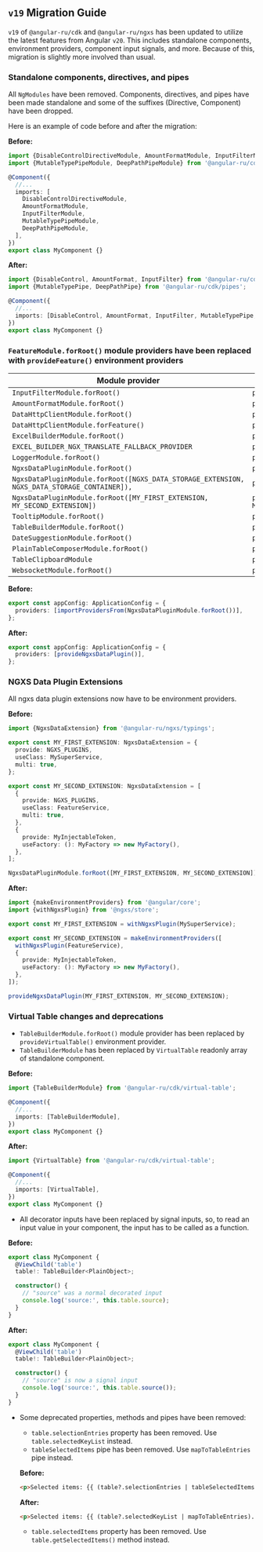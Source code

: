 ## `v19` Migration Guide

`v19` of `@angular-ru/cdk` and `@angular-ru/ngxs` has been updated to utilize the latest features from Angular `v20`.
This includes standalone components, environment providers, component input signals, and more. Because of this,
migration is slightly more involved than usual.

### Standalone components, directives, and pipes

All `NgModules` have been removed. Components, directives, and pipes have been made standalone and some of the suffixes
(Directive, Component) have been dropped.

Here is an example of code before and after the migration:

**Before:**

```ts
import {DisableControlDirectiveModule, AmountFormatModule, InputFilterModule} from '@angular-ru/cdk/directives';
import {MutableTypePipeModule, DeepPathPipeModule} from '@angular-ru/cdk/pipes';

@Component({
  //...
  imports: [
    DisableControlDirectiveModule,
    AmountFormatModule,
    InputFilterModule,
    MutableTypePipeModule,
    DeepPathPipeModule,
  ],
})
export class MyComponent {}
```

**After:**

```ts
import {DisableControl, AmountFormat, InputFilter} from '@angular-ru/cdk/directives';
import {MutableTypePipe, DeepPathPipe} from '@angular-ru/cdk/pipes';

@Component({
  //...
  imports: [DisableControl, AmountFormat, InputFilter, MutableTypePipe, DeepPathPipe],
})
export class MyComponent {}
```

### `FeatureModule.forRoot()` module providers have been replaced with `provideFeature()` environment providers

| **Module provider**                                                                         | **Environment provider**                                         |
| ------------------------------------------------------------------------------------------- | ---------------------------------------------------------------- |
| `InputFilterModule.forRoot()`                                                               | `provideInputFilter()`                                           |
| `AmountFormatModule.forRoot()`                                                              | `provideAmountFormat()`                                          |
| `DataHttpClientModule.forRoot()`                                                            | `provideDataHttpClientOptions()`                                 |
| `DataHttpClientModule.forFeature()`                                                         | `provideDataHttpClientClients()`                                 |
| `ExcelBuilderModule.forRoot()`                                                              | `provideExcelBuilder()`                                          |
| `EXCEL_BUILDER_NGX_TRANSLATE_FALLBACK_PROVIDER`                                             | `provideExcelBuilderNgxTranslateFallback()`                      |
| `LoggerModule.forRoot()`                                                                    | `provideLogger()`                                                |
| `NgxsDataPluginModule.forRoot()`                                                            | `provideNgxsDataPlugin()`                                        |
| `NgxsDataPluginModule.forRoot([NGXS_DATA_STORAGE_EXTENSION, NGXS_DATA_STORAGE_CONTAINER]),` | `provideNgxsDataPlugin(withNgxsDataStorage())`                   |
| `NgxsDataPluginModule.forRoot([MY_FIRST_EXTENSION, MY_SECOND_EXTENSION])`                   | `provideNgxsDataPlugin(MY_FIRST_EXTENSION, MY_SECOND_EXTENSION)` |
| `TooltipModule.forRoot()`                                                                   | `provideTooltip()`                                               |
| `TableBuilderModule.forRoot()`                                                              | `provideVirtualTable()`                                          |
| `DateSuggestionModule.forRoot()`                                                            | `provideDateSuggestion()`                                        |
| `PlainTableComposerModule.forRoot()`                                                        | `providePlainTableComposer()`                                    |
| `TableClipboardModule`                                                                      | `provideTableClipboard()`                                        |
| `WebsocketModule.forRoot()`                                                                 | `provideWebsocket()`                                             |

**Before:**

```ts
export const appConfig: ApplicationConfig = {
  providers: [importProvidersFrom(NgxsDataPluginModule.forRoot())],
};
```

**After:**

```ts
export const appConfig: ApplicationConfig = {
  providers: [provideNgxsDataPlugin()],
};
```

### NGXS Data Plugin Extensions

All ngxs data plugin extensions now have to be environment providers.

**Before:**

```ts
import {NgxsDataExtension} from '@angular-ru/ngxs/typings';

export const MY_FIRST_EXTENSION: NgxsDataExtension = {
  provide: NGXS_PLUGINS,
  useClass: MySuperService,
  multi: true,
};

export const MY_SECOND_EXTENSION: NgxsDataExtension = [
  {
    provide: NGXS_PLUGINS,
    useClass: FeatureService,
    multi: true,
  },
  {
    provide: MyInjectableToken,
    useFactory: (): MyFactory => new MyFactory(),
  },
];

NgxsDataPluginModule.forRoot([MY_FIRST_EXTENSION, MY_SECOND_EXTENSION]);
```

**After:**

```ts
import {makeEnvironmentProviders} from '@angular/core';
import {withNgxsPlugin} from '@ngxs/store';

export const MY_FIRST_EXTENSION = withNgxsPlugin(MySuperService);

export const MY_SECOND_EXTENSION = makeEnvironmentProviders([
  withNgxsPlugin(FeatureService),
  {
    provide: MyInjectableToken,
    useFactory: (): MyFactory => new MyFactory(),
  },
]);

provideNgxsDataPlugin(MY_FIRST_EXTENSION, MY_SECOND_EXTENSION);
```

### Virtual Table changes and deprecations

- `TableBuilderModule.forRoot()` module provider has been replaced by `provideVirtualTable()` environment provider.
- `TableBuilderModule` has been replaced by `VirtualTable` readonly array of standalone component.

**Before:**

```ts
import {TableBuilderModule} from '@angular-ru/cdk/virtual-table';

@Component({
  //...
  imports: [TableBuilderModule],
})
export class MyComponent {}
```

**After:**

```ts
import {VirtualTable} from '@angular-ru/cdk/virtual-table';

@Component({
  //...
  imports: [VirtualTable],
})
export class MyComponent {}
```

- All decorator inputs have been replaced by signal inputs, so, to read an input value in your component, the input has
  to be called as a function.

**Before:**

```ts
export class MyComponent {
  @ViewChild('table')
  table!: TableBuilder<PlainObject>;

  constructor() {
    // "source" was a normal decorated input
    console.log('source:', this.table.source);
  }
}
```

**After:**

```ts
export class MyComponent {
  @ViewChild('table')
  table!: TableBuilder<PlainObject>;

  constructor() {
    // "source" is now a signal input
    console.log('source:', this.table.source());
  }
}
```

- Some deprecated properties, methods and pipes have been removed:
  - `table.selectionEntries` property has been removed. Use `table.selectedKeyList` instead.
  - `tableSelectedItems` pipe has been removed. Use `mapToTableEntries` pipe instead.

  **Before:**

  ```html
  <p>Selected items: {{ (table?.selectionEntries | tableSelectedItems).length }}</p>
  ```

  **After:**

  ```html
  <p>Selected items: {{ (table?.selectedKeyList | mapToTableEntries).length }}</p>
  ```

  - `table.selectedItems` property has been removed. Use `table.getSelectedItems()` method instead.
